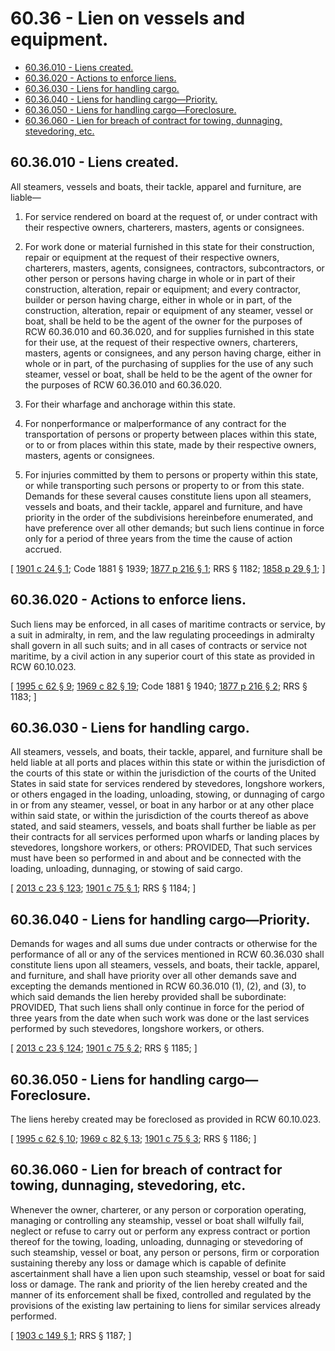 # 60.36 - Lien on vessels and equipment.
* [60.36.010 - Liens created.](#6036010---liens-created)
* [60.36.020 - Actions to enforce liens.](#6036020---actions-to-enforce-liens)
* [60.36.030 - Liens for handling cargo.](#6036030---liens-for-handling-cargo)
* [60.36.040 - Liens for handling cargo—Priority.](#6036040---liens-for-handling-cargopriority)
* [60.36.050 - Liens for handling cargo—Foreclosure.](#6036050---liens-for-handling-cargoforeclosure)
* [60.36.060 - Lien for breach of contract for towing, dunnaging, stevedoring, etc.](#6036060---lien-for-breach-of-contract-for-towing-dunnaging-stevedoring-etc)
## 60.36.010 - Liens created.
All steamers, vessels and boats, their tackle, apparel and furniture, are liable—

1. For service rendered on board at the request of, or under contract with their respective owners, charterers, masters, agents or consignees.

2. For work done or material furnished in this state for their construction, repair or equipment at the request of their respective owners, charterers, masters, agents, consignees, contractors, subcontractors, or other person or persons having charge in whole or in part of their construction, alteration, repair or equipment; and every contractor, builder or person having charge, either in whole or in part, of the construction, alteration, repair or equipment of any steamer, vessel or boat, shall be held to be the agent of the owner for the purposes of RCW 60.36.010 and 60.36.020, and for supplies furnished in this state for their use, at the request of their respective owners, charterers, masters, agents or consignees, and any person having charge, either in whole or in part, of the purchasing of supplies for the use of any such steamer, vessel or boat, shall be held to be the agent of the owner for the purposes of RCW 60.36.010 and 60.36.020.

3. For their wharfage and anchorage within this state.

4. For nonperformance or malperformance of any contract for the transportation of persons or property between places within this state, or to or from places within this state, made by their respective owners, masters, agents or consignees.

5. For injuries committed by them to persons or property within this state, or while transporting such persons or property to or from this state. Demands for these several causes constitute liens upon all steamers, vessels and boats, and their tackle, apparel and furniture, and have priority in the order of the subdivisions hereinbefore enumerated, and have preference over all other demands; but such liens continue in force only for a period of three years from the time the cause of action accrued.

\[ [1901 c 24 § 1](https://leg.wa.gov/CodeReviser/documents/sessionlaw/1901c24.pdf?cite=1901%20c%2024%20§%201); Code 1881 § 1939; [1877 p 216 § 1](https://leg.wa.gov/CodeReviser/Pages/session_laws.aspx?cite=1877%20p%20216%20§%201); RRS § 1182; [1858 p 29 § 1](https://leg.wa.gov/CodeReviser/Pages/session_laws.aspx?cite=1858%20p%2029%20§%201); \]

## 60.36.020 - Actions to enforce liens.
Such liens may be enforced, in all cases of maritime contracts or service, by a suit in admiralty, in rem, and the law regulating proceedings in admiralty shall govern in all such suits; and in all cases of contracts or service not maritime, by a civil action in any superior court of this state as provided in RCW 60.10.023.

\[ [1995 c 62 § 9](https://lawfilesext.leg.wa.gov/biennium/1995-96/Pdf/Bills/Session%20Laws/House/1086.SL.pdf?cite=1995%20c%2062%20§%209); [1969 c 82 § 19](https://leg.wa.gov/CodeReviser/documents/sessionlaw/1969c82.pdf?cite=1969%20c%2082%20§%2019); Code 1881 § 1940; [1877 p 216 § 2](https://leg.wa.gov/CodeReviser/Pages/session_laws.aspx?cite=1877%20p%20216%20§%202); RRS § 1183; \]

## 60.36.030 - Liens for handling cargo.
All steamers, vessels, and boats, their tackle, apparel, and furniture shall be held liable at all ports and places within this state or within the jurisdiction of the courts of this state or within the jurisdiction of the courts of the United States in said state for services rendered by stevedores, longshore workers, or others engaged in the loading, unloading, stowing, or dunnaging of cargo in or from any steamer, vessel, or boat in any harbor or at any other place within said state, or within the jurisdiction of the courts thereof as above stated, and said steamers, vessels, and boats shall further be liable as per their contracts for all services performed upon wharfs or landing places by stevedores, longshore workers, or others: PROVIDED, That such services must have been so performed in and about and be connected with the loading, unloading, dunnaging, or stowing of said cargo.

\[ [2013 c 23 § 123](https://lawfilesext.leg.wa.gov/biennium/2013-14/Pdf/Bills/Session%20Laws/Senate/5077-S.SL.pdf?cite=2013%20c%2023%20§%20123); [1901 c 75 § 1](https://leg.wa.gov/CodeReviser/documents/sessionlaw/1901c75.pdf?cite=1901%20c%2075%20§%201); RRS § 1184; \]

## 60.36.040 - Liens for handling cargo—Priority.
Demands for wages and all sums due under contracts or otherwise for the performance of all or any of the services mentioned in RCW 60.36.030 shall constitute liens upon all steamers, vessels, and boats, their tackle, apparel, and furniture, and shall have priority over all other demands save and excepting the demands mentioned in RCW 60.36.010 (1), (2), and (3), to which said demands the lien hereby provided shall be subordinate: PROVIDED, That such liens shall only continue in force for the period of three years from the date when such work was done or the last services performed by such stevedores, longshore workers, or others.

\[ [2013 c 23 § 124](https://lawfilesext.leg.wa.gov/biennium/2013-14/Pdf/Bills/Session%20Laws/Senate/5077-S.SL.pdf?cite=2013%20c%2023%20§%20124); [1901 c 75 § 2](https://leg.wa.gov/CodeReviser/documents/sessionlaw/1901c75.pdf?cite=1901%20c%2075%20§%202); RRS § 1185; \]

## 60.36.050 - Liens for handling cargo—Foreclosure.
The liens hereby created may be foreclosed as provided in RCW 60.10.023.

\[ [1995 c 62 § 10](https://lawfilesext.leg.wa.gov/biennium/1995-96/Pdf/Bills/Session%20Laws/House/1086.SL.pdf?cite=1995%20c%2062%20§%2010); [1969 c 82 § 13](https://leg.wa.gov/CodeReviser/documents/sessionlaw/1969c82.pdf?cite=1969%20c%2082%20§%2013); [1901 c 75 § 3](https://leg.wa.gov/CodeReviser/documents/sessionlaw/1901c75.pdf?cite=1901%20c%2075%20§%203); RRS § 1186; \]

## 60.36.060 - Lien for breach of contract for towing, dunnaging, stevedoring, etc.
Whenever the owner, charterer, or any person or corporation operating, managing or controlling any steamship, vessel or boat shall wilfully fail, neglect or refuse to carry out or perform any express contract or portion thereof for the towing, loading, unloading, dunnaging or stevedoring of such steamship, vessel or boat, any person or persons, firm or corporation sustaining thereby any loss or damage which is capable of definite ascertainment shall have a lien upon such steamship, vessel or boat for said loss or damage. The rank and priority of the lien hereby created and the manner of its enforcement shall be fixed, controlled and regulated by the provisions of the existing law pertaining to liens for similar services already performed.

\[ [1903 c 149 § 1](https://leg.wa.gov/CodeReviser/documents/sessionlaw/1903c149.pdf?cite=1903%20c%20149%20§%201); RRS § 1187; \]

